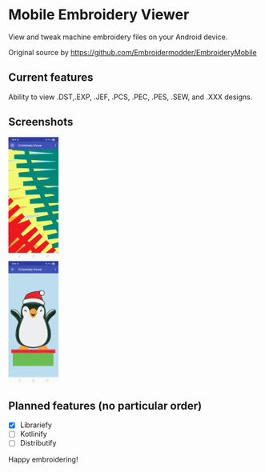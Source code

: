 # Mobile Embroidery Viewer

View and tweak machine embroidery files on your Android device.

Original source by https://github.com/Embroidermodder/EmbroideryMobile


Current features
----------------

Ability to view .DST,.EXP, .JEF, .PCS, .PEC, .PES, .SEW, and .XXX designs.

 
Screenshots
-----------

<img src="docs/embroidery-detail.png" width="100"/> <br/>
<img src="docs/happy-penguin-embroidery.png" width="100"/><br/>


Planned features (no particular order)
--------------------------------------
- [x] Librariefy
- [ ] Kotlinify
- [ ] Distributify

Happy embroidering!
